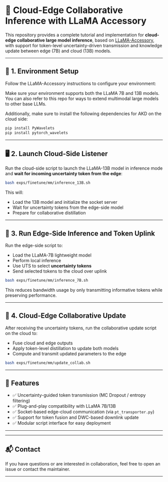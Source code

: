 
# 📡 Cloud-Edge Collaborative Inference with LLaMA Accessory

This repository provides a complete tutorial and implementation for **cloud-edge collaborative large model inference**, based on [LLaMA-Accessory]([https://github.com/OpenLMLab/llama-accessory](https://github.com/Alpha-VLLM/LLaMA2-Accessory)), with support for token-level uncertainty-driven transmission and  knowledge update between edge (7B) and cloud (13B) models.

---

## 🔧 1. Environment Setup

Follow the LLaMA-Accessory instructions to configure your environment:

Make sure your environment supports both the LLaMA 7B and 13B models. You can also refer to this repo for ways to extend multimodal large models to other base LLMs.

Additionally, make sure to install the following dependencies for AKD on the cloud side:

```bash
pip install PyWavelets
pip install pytorch_wavelets
```

---

## 🖥️ 2. Launch Cloud-Side Listener

Run the cloud-side script to launch the LLaMA-13B model in inference mode and **wait for incoming uncertainty token from the edge**:

```bash
bash exps/finetune/mm/inference_13B.sh
```

This will:
- Load the 13B model and initialize the socket server
- Wait for uncertainty tokens from the edge-side model
- Prepare for collaborative distillation

---

## 📱 3. Run Edge-Side Inference and Token Uplink

Run the edge-side script to:
- Load the LLaMA-7B lightweight model
- Perform local inference
- Use UTS to select **uncertainty tokens**
- Send selected tokens to the cloud over uplink

```bash
bash exps/finetune/mm/inference_7B.sh
```

This reduces bandwidth usage by only transmitting informative tokens while preserving performance.

---

## 🔄 4. Cloud-Edge Collaborative Update

After receiving the uncertainty tokens, run the collaborative update script on the cloud to:
- Fuse cloud and edge outputs
- Apply token-level distillation to update both models
- Compute and transmit updated parameters to the edge

```bash
bash exps/finetune/mm/update_collab.sh
```

---

## 🚀 Features

- ✅ Uncertainty-guided token transmission (MC Dropout / entropy filtering)
- ✅ Plug-and-play compatibility with LLaMA 7B/13B
- ✅ Socket-based edge-cloud communication (via `pt_transporter.py`)
- ✅ Support for token fusion and DWC-based downlink update
- ✅ Modular script interface for easy deployment

---



---

## 📬 Contact

If you have questions or are interested in collaboration, feel free to open an issue or contact the maintainer.

---
